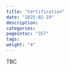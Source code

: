 ```yaml
---
title: "Certification"
date: "2025-02-19"
description:
categories:
pageintoc: "357"
tags:
weight: "4"
---
```


<a id="certification-scaleway-opennebula-onprem-cloud-solution"></a>

<!--# Certification -->

TBC
